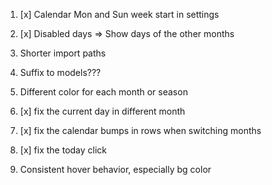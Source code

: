 1. [x] Calendar Mon and Sun week start in settings
2. [x] Disabled days => Show days of the other months
3. Shorter import paths
4. Suffix to models???
5. Different color for each month or season

6. [x] fix the current day in different month
7. [x] fix the calendar bumps in rows when switching months
8. [x] fix the today click
9. Consistent hover behavior, especially bg color
